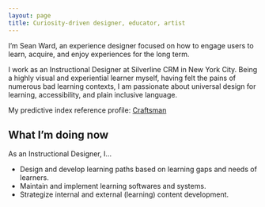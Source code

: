 ```yaml
---
layout: page
title: Curiosity-driven designer, educator, artist
---
```


<p class="lead">I’m Sean Ward, an experience designer focused on how to engage users to learn, acquire, and enjoy experiences for the long term.</p>

I work as an Instructional Designer at Silverline CRM in New York City. Being a highly visual and experiential learner myself, having felt the pains of numerous bad learning contexts, I am passionate about universal design for learning, accessibility, and plain inclusive language.

My predictive index reference profile: [Craftsman](https://www.predictiveindex.com/reference-profile/craftsman/)

## What I’m doing now
As an Instructional Designer, I...
- Design and develop learning paths based on learning gaps and needs of learners.
- Maintain and implement learning softwares and systems. 
- Strategize internal and external (learning) content development.

